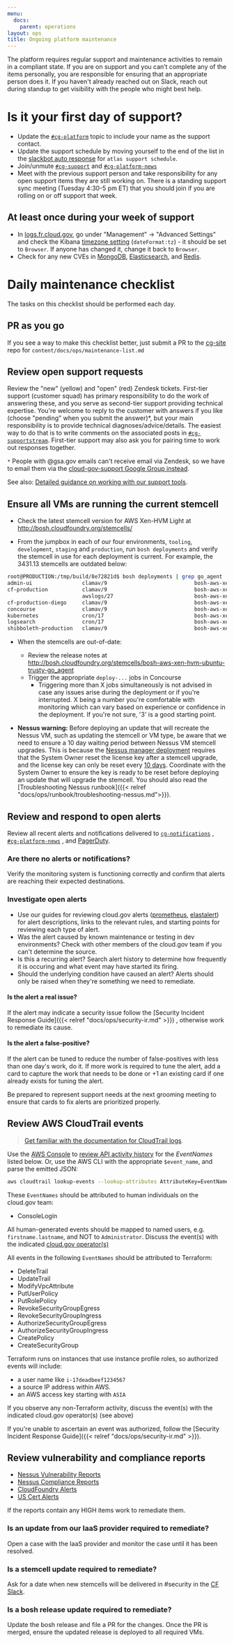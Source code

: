 ```yaml
---
menu:
  docs:
    parent: operations
layout: ops
title: Ongoing platform maintenance
---
```


The platform requires regular support and maintenance activities to remain in a
compliant state. If you are on support and you can’t complete any of the items
personally, you are responsible for ensuring that an appropriate person does it.
If you haven't already reached out on Slack, reach out during standup to get
visibility with the people who might best help.

# Is it your first day of support?

- Update the [`#cg-platform`](https://gsa-tts.slack.com/messages/cg-platform/)
topic to include your name as the support contact.
- Update the support schedule by moving yourself to the end of the list in the
[slackbot auto response](https://gsa-tts.slack.com/customize/slackbot) for
`atlas support schedule`.
- Join/unmute [`#cg-support`](https://gsa-tts.slack.com/messages/cg-support/)
and [`#cg-platform-news`](https://gsa-tts.slack.com/messages/cg-platform-news/)
- Meet with the previous support person and take responsibility for any open
support items they are still working on. There is a standing support sync meeting
(Tuesday 4:30-5 pm ET) that you should join if you are rolling on or off support
that week.

## At least once during your week of support

- In [logs.fr.cloud.gov](https://logs.fr.cloud.gov/), go under "Management" -> "Advanced Settings" and check the Kibana [timezone setting](https://www.elastic.co/guide/en/kibana/current/advanced-options.html) (`dateFormat:tz`) - it should be set to `Browser`. If anyone has changed it, change it back to `Browser`.
- Check for any new CVEs in [MongoDB](https://www.cvedetails.com/vulnerability-list/vendor_id-12752/product_id-25450/Mongodb-Mongodb.html), [Elasticsearch](https://www.cvedetails.com/vulnerability-list/vendor_id-13554/Elasticsearch.html), and [Redis](https://www.cvedetails.com/vulnerability-list/vendor_id-15183/product_id-31837/Pivotal-Software-Redis.html).

# Daily maintenance checklist

The tasks on this checklist should be performed each day.

## PR as you go

If you see a way to make this checklist better, just submit a PR to the
[cg-site](https://github.com/18F/cg-site) repo for `content/docs/ops/maintenance-list.md`

## Review open support requests

Review the "new" (yellow) and "open" (red) Zendesk tickets. First-tier support
(customer squad) has primary responsibility to do the work of answering these, and
you serve as second-tier support providing technical expertise. You're welcome
to reply to the customer with answers if you like (choose "pending" when you
submit the answer)*, but your main responsibility is to provide technical
diagnoses/advice/details. The easiest way to do that is to write comments on the
associated posts in
[`#cg-supportstream`](https://gsa-tts.slack.com/messages/cg-supportstream).
First-tier support may also ask you for pairing time to work out responses
together.

`*` People with @gsa.gov emails can't receive email via Zendesk, so we have to
email them via the [cloud-gov-support Google Group instead](https://groups.google.com/a/gsa.gov/forum/#!forum/cloud-gov-support).

See also: [Detailed guidance on working with our support tools](https://docs.google.com/document/d/1QXZvcUl-6gtI7jEQObXV9FyiIpJC-Fx1R7RzB0C6PHM/edit#heading=h.80zn694rriw3).

## Ensure all VMs are running the current stemcell

- Check the latest stemcell version for AWS Xen-HVM Light at http://bosh.cloudfoundry.org/stemcells/

- From the jumpbox in each of our four environments, `tooling`, `development`, `staging` and `production`, run `bosh deployments` and verify the stemcell in use for each deployment is current. For example, the 3431.13 stemcells are outdated below:
```sh
root@PRODUCTION:/tmp/build/8e72821d$ bosh deployments | grep go_agent
admin-ui             	clamav/9                           	bosh-aws-xen-hvm-ubuntu-trusty-go_agent/3445   	-	outdated
cf-production        	clamav/9                           	bosh-aws-xen-hvm-ubuntu-trusty-go_agent/3431.13	-	none
                     	awslogs/27                         	bosh-aws-xen-hvm-ubuntu-trusty-go_agent/3445
cf-production-diego  	clamav/9                           	bosh-aws-xen-hvm-ubuntu-trusty-go_agent/3431.13	-	none
concourse            	clamav/9                           	bosh-aws-xen-hvm-ubuntu-trusty-go_agent/3445   	-	latest
kubernetes           	cron/17                            	bosh-aws-xen-hvm-ubuntu-trusty-go_agent/3445   	-	latest
logsearch            	cron/17                            	bosh-aws-xen-hvm-ubuntu-trusty-go_agent/3445   	-	latest
shibboleth-production	clamav/9                           	bosh-aws-xen-hvm-ubuntu-trusty-go_agent/3445   	-	latest
```

- When the stemcells are out-of-date:
  - Review the release notes at http://bosh.cloudfoundry.org/stemcells/bosh-aws-xen-hvm-ubuntu-trusty-go_agent
  - Trigger the appropriate `deploy-...` jobs in Concourse
    - Triggering more than X jobs simultaneously is not advised in case any issues arise during the deployment or if you're interrupted. X being a number you're comfortable with monitoring which can vary based on experience or confidence in the deployment.  If you're not sure, '3' is a good starting point.


- **Nessus warning:** Before deploying an update that will recreate the Nessus VM, such as updating the stemcell or VM type, be aware that we need to ensure a 10 day waiting period between Nessus VM stemcell upgrades. This is because the
[Nessus manager deployment](https://github.com/18F/cg-deploy-nessus-manager)
requires that the System Owner reset the license key after a stemcell upgrade, and the license key can only be reset every [10 days](https://docs.tenable.com/nessus/Content/ResetActivationCode.htm).
Coordinate with the System Owner to ensure the key is ready to be reset before
deploying an update that will upgrade the stemcell. You should also read the
[Troubleshooting Nessus runbook]({{< relref
"docs/ops/runbook/troubleshooting-nessus.md">}}).

## Review and respond to open alerts

Review all recent alerts and notifications delivered to [`cg-notifications`](https://groups.google.com/a/gsa.gov/forum/#!forum/cloud-gov-notifications)
, [`#cg-platform-news`](https://gsa-tts.slack.com/messages/cg-platform-news/)
, and [PagerDuty](https://18fi.pagerduty.com/incidents).

### Are there no alerts or notifications?
Verify the monitoring system is functioning correctly and confirm that alerts
are reaching their expected destinations.

### Investigate open alerts
- Use our guides for reviewing cloud.gov alerts ([prometheus](https://github.com/18F/cg-deploy-prometheus/tree/master/bosh), [elastalert](https://github.com/18F/cg-deploy-logsearch/tree/master/elastalert)) for alert descriptions, links to the relevant rules, and starting points for reviewing each type of alert.
- Was the alert caused by known maintenance or testing in dev environments? Check with other members of the cloud.gov team if you can't determine the source.
- Is this a recurring alert? Search alert history to determine how frequently it is occuring and what event may have started its firing.
- Should the underlying condition have caused an alert? Alerts should only be raised when they're something we need to remediate.

#### Is the alert a real issue?
If the alert may indicate a security issue follow the
[Security Incident Response Guide]({{< relref "docs/ops/security-ir.md" >}})
, otherwise work to remediate its cause.

#### Is the alert a false-positive?
If the alert can be tuned to reduce the number of false-positives with less than
one day's work, do it.  If more work is required to tune the alert, add a card
to capture the work that needs to be done or +1 an existing card if one already
exists for tuning the alert.

Be prepared to represent support needs at the next grooming meeting to ensure
that cards to fix alerts are prioritized properly.

## Review AWS CloudTrail events
> [Get familiar with the documentation for CloudTrail logs](http://docs.aws.amazon.com/IAM/latest/UserGuide/cloudtrail-integration.html).

Use the [AWS Console](http://docs.aws.amazon.com/govcloud-us/latest/UserGuide/govcloud-console.html)
to [review API activity history](http://docs.aws.amazon.com/awscloudtrail/latest/userguide/view-cloudtrail-events-console.html)
for the _EventNames_ listed below.
Or, use the AWS CLI with the appropriate `$event_name`, and parse the emitted JSON:
```sh
aws cloudtrail lookup-events --lookup-attributes AttributeKey=EventName,AttributeValue=$event_name
```

These `EventNames` should be attributed to human individuals on the cloud.gov team:

* ConsoleLogin

All human-generated events should be mapped to named users, e.g. `firstname.lastname`, and NOT to `Administrator`.
Discuss the event(s) with the indicated [cloud.gov operator(s)](https://docs.google.com/spreadsheets/d/1mW3tphZ98ExmMxLHPogSpTq8DzYr5Oh8_SHnOTvjRWM/edit)

All events in the following `EventNames` should be attributed to Terraform:

- DeleteTrail
- UpdateTrail
- ModifyVpcAttribute
- PutUserPolicy
- PutRolePolicy
- RevokeSecurityGroupEgress
- RevokeSecurityGroupIngress
- AuthorizeSecurityGroupEgress
- AuthorizeSecurityGroupIngress
- CreatePolicy
- CreateSecurityGroup

Terraform runs on instances that use instance profile roles, so authorized events will include:

* a user name like `i-17deadbeef1234567`
* a source IP address within AWS.
* an AWS access key starting with `ASIA`

If you observe any non-Terraform activity, discuss the event(s) with the
indicated cloud.gov operator(s) (see above)

If you're unable to ascertain an event was authorized, follow the
[Security Incident Response Guide]({{< relref "docs/ops/security-ir.md" >}}).

## Review vulnerability and compliance reports
- [Nessus Vulnerability Reports](https://nessus.fr.cloud.gov/)
- [Nessus Compliance Reports](https://nessus.fr.cloud.gov/)
- [CloudFoundry Alerts](https://www.cloudfoundry.org/category/security/)
- [US Cert Alerts](https://www.us-cert.gov/ncas/alerts)

If the reports contain any HIGH items work to remediate them.

### Is an update from our IaaS provider required to remediate?
Open a case with the IaaS provider and monitor the case until it has been
resolved.

### Is a stemcell update required to remediate?
Ask for a date when new stemcells will be delivered in #security in the
[CF Slack](https://cloudfoundry.slack.com/).

### Is a bosh release update required to remediate?
Update the bosh release and file a PR for the changes.  Once the PR is merged,
ensure the updated release is deployed to all required VMs.

